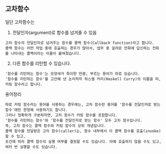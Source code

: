 <h2>고차함수</h2>

일단 고차함수는

1. 전달인자(argument)로 함수를 넘겨줄 수 있음
```
고차 함수의 전달인자로 넘겨주는 함수를 콜백 함수(Callback function)라고 합니다.
콜백 함수는 어떤 작업 중에 호출하는 경우가 많아서, 업무 중 걸려온 전화에 답신하는 전화를 나타내는 콜백이라는 이름이 붙여졌습니다.
```

2. 다른 함수를 리턴할 수 있습니다.
```
'함수를 리턴하는 함수'는 모양새가 특이한 만큼, 부르는 용어가 따로 있습니다. 
'함수를 리턴하는 함수'를 고안해 낸 논리학자 하스켈 커리(Haskell Curry)의 이름을 따, 커링 함수라고 합니다. 
```

용어정리
```
따로 커링 함수라는 용어를 사용하는 경우에는, 고차 함수란 용어를 '함수를 전달인자로 받는 함수'에만 한정해 사용하기도 합니다. 
그러나 정확하게 구분하자면, 고차 함수가 커링 함수를 포함합니다.
'함수를 리턴하는 함수'와 '함수를 전달인자로 받는 함수' 모두 고차 함수입니다.
즉, 고차 함수는 콜백 함수와 커링 함수의 상위 개념입니다.
콜백 함수를 전달받은 고차 함수(caller)는, 함수 내부에서 이 콜백 함수를 호출(invoke)할 수 있고, 
조건에 따라 콜백 함수의 실행 여부를 결정할 수도 있습니다. 아예 호출하지 않을 수도 있고, 여러 번 실행할 수도 있습니다.
```
